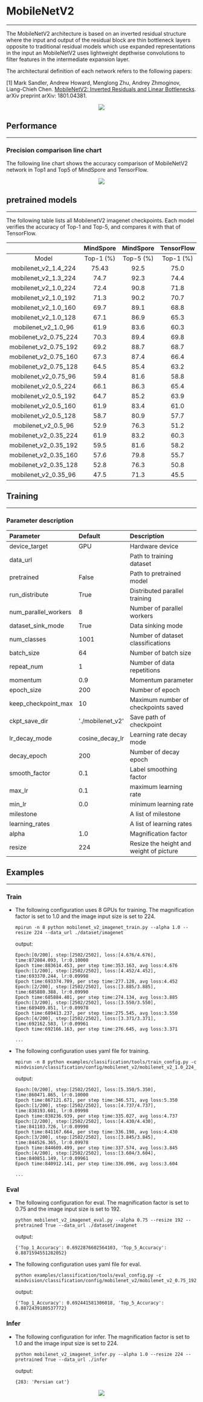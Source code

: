 # MobileNetV2

***

The MobileNetV2 architecture is based on an inverted residual structure where the input and output of the residual block are thin bottleneck layers opposite to traditional residual models which use expanded representations in the input an MobileNetV2 uses lightweight depthwise convolutions to filter features in the intermediate expansion layer.

The architectural definition of each network refers to the following papers:

[1] Mark Sandler, Andrew Howard, Menglong Zhu, Andrey Zhmoginov, Liang-Chieh Chen. [MobileNetV2: Inverted Residuals and Linear Bottlenecks](https://arxiv.org/pdf/1801.04381.pdf). arXiv preprint arXiv: 1801.04381.

<div align=center><img src="./images/classification/mobilenetv2_architecture.png"></div>

## Performance

***

### Precision comparison line chart

The following line chart shows the accuracy comparison of MobileNetV2 network in Top1 and Top5 of MindSpore and TensorFlow.

<div align=center><img src="./images/mobilenetv2_accuracy.png"></div>

## pretrained models

***

The following table lists all MobilenetV2 imagenet checkpoints. Each model verifies the accuracy
of Top-1 and Top-5, and compares it with that of TensorFlow.

|  | MindSpore | MindSpore | TensorFlow | TensorFlow |||
|:-----:|:---------:|:--------:|:---------:|:---------:|:---------:|:---------:|
| Model | Top-1 (%) | Top-5 (%) | Top-1 (%) | Top-5 (%) | Download | Config |
| mobilenet_v2_1.4_224 | 75.43 | 92.5 | 75.0 | 92.5 | [model](https://download.mindspore.cn/vision/classification/mobilenet_v2_1.4_224.ckpt) | [config](../../../mindvision/classification/config/mobilenet_v2/mobilenet_v2_1.4_224_imagenet2012.yaml) |
| mobilenet_v2_1.3_224 | 74.7 | 92.3 | 74.4 | 92.1 | [model](https://download.mindspore.cn/vision/classification/mobilenet_v2_1.3_224.ckpt) | [config](../../../mindvision/classification/config/mobilenet_v2/mobilenet_v2_1.3_224_imagenet2012.yaml) |
| mobilenet_v2_1.0_224 | 72.4 | 90.8 | 71.8 | 91.0 | [model](https://download.mindspore.cn/vision/classification/mobilenet_v2_1.0_224.ckpt) | [config](../../../mindvision/classification/config/mobilenet_v2/mobilenet_v2_1.0_224_imagenet2012.yaml) |
| mobilenet_v2_1.0_192 | 71.3 | 90.2 | 70.7 | 90.1 | [model](https://download.mindspore.cn/vision/classification/mobilenet_v2_1.0_192.ckpt) | [config](../../../mindvision/classification/config/mobilenet_v2/mobilenet_v2_1.0_192_imagenet2012.yaml) |
| mobilenet_v2_1.0_160 | 69.7 | 89.1 | 68.8 | 89.0 | [model](https://download.mindspore.cn/vision/classification/mobilenet_v2_1.0_160.ckpt) | [config](../../../mindvision/classification/config/mobilenet_v2/mobilenet_v2_1.0_160_imagenet2012.yaml) |
| mobilenet_v2_1.0_128 | 67.1 | 86.9 | 65.3 | 86.9 | [model](https://download.mindspore.cn/vision/classification/mobilenet_v2_1.0_128.ckpt) | [config](../../../mindvision/classification/config/mobilenet_v2/mobilenet_v2_1.0_128_imagenet2012.yaml) |
| mobilenet_v2_1.0_96 | 61.9 | 83.6 | 60.3 | 83.2 | [model](https://download.mindspore.cn/vision/classification/mobilenet_v2_1.0_96.ckpt) | [config](../../../mindvision/classification/config/mobilenet_v2/mobilenet_v2_1.0_96_imagenet2012.yaml) |
| mobilenet_v2_0.75_224 | 70.3 | 89.4 | 69.8 | 89.6 | [model](https://download.mindspore.cn/vision/classification/mobilenet_v2_0.75_224.ckpt) | [config](../../../mindvision/classification/config/mobilenet_v2/mobilenet_v2_0.75_224_imagenet2012.yaml) |
| mobilenet_v2_0.75_192 | 69.2 | 88.7 | 68.7 | 88.9 | [model](https://download.mindspore.cn/vision/classification/mobilenet_v2_0.75_192.ckpt) | [config](../../../mindvision/classification/config/mobilenet_v2/mobilenet_v2_0.75_192_imagenet2012.yaml) |
| mobilenet_v2_0.75_160 | 67.3 | 87.4 | 66.4 | 87.3 | [model](https://download.mindspore.cn/vision/classification/mobilenet_v2_0.75_160.ckpt) | [config](../../../mindvision/classification/config/mobilenet_v2/mobilenet_v2_0.75_160_imagenet2012.yaml) |
| mobilenet_v2_0.75_128 | 64.5 | 85.4 | 63.2 | 85.3 | [model](https://download.mindspore.cn/vision/classification/mobilenet_v2_0.75_128.ckpt) | [config](../../../mindvision/classification/config/mobilenet_v2/mobilenet_v2_0.75_128_imagenet2012.yaml) |
| mobilenet_v2_0.75_96 | 59.4 | 81.6 | 58.8 | 81.6 | [model](https://download.mindspore.cn/vision/classification/mobilenet_v2_0.75_96.ckpt) | [config](../../../mindvision/classification/config/mobilenet_v2/mobilenet_v2_0.75_96_imagenet2012.yaml) |
| mobilenet_v2_0.5_224 | 66.1 | 86.3 | 65.4 | 86.4 | [model](https://download.mindspore.cn/vision/classification/mobilenet_v2_0.5_224.ckpt) | [config](../../../mindvision/classification/config/mobilenet_v2/mobilenet_v2_0.5_224_imagenet2012.yaml) |
| mobilenet_v2_0.5_192 | 64.7 | 85.2 | 63.9 | 85.4 | [model](https://download.mindspore.cn/vision/classification/mobilenet_v2_0.5_192.ckpt) | [config](../../../mindvision/classification/config/mobilenet_v2/mobilenet_v2_0.5_192_imagenet2012.yaml) |
| mobilenet_v2_0.5_160 | 61.9 | 83.4 | 61.0 | 83.2 | [model](https://download.mindspore.cn/vision/classification/mobilenet_v2_0.5_160.ckpt) | [config](../../../mindvision/classification/config/mobilenet_v2/mobilenet_v2_0.5_160_imagenet2012.yaml) |
| mobilenet_v2_0.5_128 | 58.7 | 80.9 | 57.7 | 80.8 | [model](https://download.mindspore.cn/vision/classification/mobilenet_v2_0.5_128.ckpt) | [config](../../../mindvision/classification/config/mobilenet_v2/mobilenet_v2_0.5_128_imagenet2012.yaml) |
| mobilenet_v2_0.5_96 | 52.9 | 76.3 | 51.2 | 75.8 | [model](https://download.mindspore.cn/vision/classification/mobilenet_v2_0.5_96.ckpt) | [config](../../../mindvision/classification/config/mobilenet_v2/mobilenet_v2_0.5_96_imagenet2012.yaml) |
| mobilenet_v2_0.35_224 | 61.9 | 83.2 | 60.3 | 82.9 | [model](https://download.mindspore.cn/vision/classification/mobilenet_v2_0.35_224.ckpt) | [config](../../../mindvision/classification/config/mobilenet_v2/mobilenet_v2_0.35_224_imagenet2012.yaml) |
| mobilenet_v2_0.35_192 | 59.5 | 81.6 | 58.2 | 81.2 | [model](https://download.mindspore.cn/vision/classification/mobilenet_v2_0.35_192.ckpt) | [config](../../../mindvision/classification/config/mobilenet_v2/mobilenet_v2_0.35_192_imagenet2012.yaml) |
| mobilenet_v2_0.35_160 | 57.6 | 79.8 | 55.7 | 79.1 | [model](https://download.mindspore.cn/vision/classification/mobilenet_v2_0.35_160.ckpt) | [config](../../../mindvision/classification/config/mobilenet_v2/mobilenet_v2_0.35_160_imagenet2012.yaml) |
| mobilenet_v2_0.35_128 | 52.8 | 76.3 | 50.8 | 75.0 | [model](https://download.mindspore.cn/vision/classification/mobilenet_v2_0.35_128.ckpt) | [config](../../../mindvision/classification/config/mobilenet_v2/mobilenet_v2_0.35_128_imagenet2012.yaml) |
| mobilenet_v2_0.35_96 | 47.5 | 71.3 | 45.5 | 70.4 | [model](https://download.mindspore.cn/vision/classification/mobilenet_v2_0.35_96.ckpt) | [config](../../../mindvision/classification/config/mobilenet_v2/mobilenet_v2_0.35_96_imagenet2012.yaml) |

## Training

***

### Parameter description

| Parameter | Default | Description |
|:-----|:---------|:--------|
| device_target | GPU | Hardware device |
| data_url |  | Path to training dataset |
| pretrained | False | Path to pretrained model |
| run_distribute | True | Distributed parallel training |
| num_parallel_workers | 8 | Number of parallel workers |
| dataset_sink_mode | True | Data sinking mode |
| num_classes | 1001 | Number of dataset classifications |
| batch_size | 64 | Number of batch size |
| repeat_num | 1 | Number of data repetitions |
| momentum | 0.9 | Momentum parameter |
| epoch_size | 200 | Number of epoch |
| keep_checkpoint_max | 10 | Maximum number of checkpoints saved |
| ckpt_save_dir | './mobilenet_v2' | Save path of checkpoint |
| lr_decay_mode | cosine_decay_lr | Learning rate decay mode |
| decay_epoch | 200 | Number of decay epoch |
| smooth_factor | 0.1 | Label smoothing factor |
| max_lr | 0.1 | maximum learning rate |
| min_lr | 0.0 | minimum learning rate |
| milestone |  | A list of milestone |
| learning_rates |  | A list of learning rates |
| alpha | 1.0 | Magnification factor |
| resize | 224 | Resize the height and weight of picture |

## Examples

***

### Train

- The following configuration uses 8 GPUs for training. The magnification factor is set to 1.0 and the image input size is set to 224.

  ```shell
  mpirun -n 8 python mobilenet_v2_imagenet_train.py --alpha 1.0 --resize 224 --data_url ./dataset/imagenet
  ```

  output:

  ```text
  Epoch:[0/200], step:[2502/2502], loss:[4.676/4.676], time:872084.093, lr:0.10000
  Epoch time:883614.453, per step time:353.163, avg loss:4.676
  Epoch:[1/200], step:[2502/2502], loss:[4.452/4.452], time:693370.244, lr:0.09998
  Epoch time:693374.709, per step time:277.128, avg loss:4.452
  Epoch:[2/200], step:[2502/2502], loss:[3.885/3.885], time:685880.388, lr:0.09990
  Epoch time:685884.401, per step time:274.134, avg loss:3.885
  Epoch:[3/200], step:[2502/2502], loss:[3.550/3.550], time:689409.851, lr:0.09978
  Epoch time:689413.237, per step time:275.545, avg loss:3.550
  Epoch:[4/200], step:[2502/2502], loss:[3.371/3.371], time:692162.583, lr:0.09961
  Epoch time:692166.163, per step time:276.645, avg loss:3.371

  ...
  ```

- The following configuration uses yaml file for training.

  ```shell
  mpirun -n 8 python examples/classification/tools/train_config.py -c mindvision/classification/config/mobilenet_v2/mobilenet_v2_1.0_224_imagenet2012.yaml
  ```  

  output:

  ```text
  Epoch:[0/200], step:[2502/2502], loss:[5.350/5.350], time:860471.865, lr:0.10000
  Epoch time:867121.671, per step time:346.571, avg loss:5.350
  Epoch:[1/200], step:[2502/2502], loss:[4.737/4.737], time:838193.601, lr:0.09998
  Epoch time:838236.939, per step time:335.027, avg loss:4.737
  Epoch:[2/200], step:[2502/2502], loss:[4.430/4.430], time:841103.726, lr:0.09990
  Epoch time:841167.664, per step time:336.198, avg loss:4.430
  Epoch:[3/200], step:[2502/2502], loss:[3.845/3.845], time:844526.365, lr:0.09978
  Epoch time:844609.499, per step time:337.574, avg loss:3.845
  Epoch:[4/200], step:[2502/2502], loss:[3.604/3.604], time:840851.149, lr:0.09961
  Epoch time:840912.141, per step time:336.096, avg loss:3.604

  ...
  ```

### Eval

- The following configuration for eval. The magnification factor is set to 0.75 and the image input size is set to 192.

  ```shell
  python mobilenet_v2_imagenet_eval.py --alpha 0.75 --resize 192 --pretrained True --data_url ./dataset/imagenet
  ```

  output:

  ```text
  {'Top_1_Accuracy': 0.6922876602564103, 'Top_5_Accuracy': 0.8871594551282052}
  ```

- The following configuration uses yaml file for eval.

  ```shell
  python examples/classification/tools/eval_config.py -c mindvision/classification/config/mobilenet_v2/mobilenet_v2_0.75_192_imagenet2012.yaml
  ```

  output:

  ```text
  {'Top_1_Accuracy': 0.692441581306018, 'Top_5_Accuracy': 0.8872439180537772}
  ```

### Infer

- The following configuration for infer. The magnification factor is set to 1.0 and the image input size is set to 224.

  ```shell
  python mobilenet_v2_imagenet_infer.py --alpha 1.0 --resize 224 --pretrained True --data_url ./infer
  ```

  output:

  ```text
  {283: 'Persian cat'}
  ```

<div align=center><img src="./images/mobilenetv2_infer.jpg"></div>
